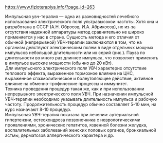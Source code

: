 https://www.fizioterapiya.info/?page_id=263

Импульсная увч-терапия — одна из разновидностей лечебного использования электрического поля ультравысокои частоты. Хотя она и разработана в СССР (А.Н. Обросов, И.А. Абрикосов), но из-за отсутствия надежной аппаратуры метод сравнительно не широко применяется у нас в стране. Сущность метода и его отличия от обычной (непрерывной) УВЧ-терапии заключаются в том, что на организм действуют электрическим полем в виде отдельных мощных импульсов небольшой длительности или их серий (рис.). Пауза по длительности во много раз длиннее импульса, что позволяет применять в импульсе высокие мощности (обычно до 20 кВт).  
Для импульсного электрического поля УВЧ характерно отсутствие теплового эффекта, выраженное тормозное влияние на ЦНС, выраженное спазмолитическое и болеутоляющее действие, активное влияние на обменно-трофические процессы и иммунитет.  
Техника проведения процедур такая же, как и при использовании непрерывного электрического поля УВЧ. При назначении импульсной УВЧ-терапии необходимо указывать длительность импульса и рабочую частоту. Продолжительность процедур обычно составляет 5-10 мин, на курс назначают 8-10 процедур.  
Импульсная УВЧ-терапия показана при лечении: артериальной гипертензии, остеохондроза позвоночника с неврологическими проявлениями, хронических гепатитов, язвенной болезни желудка, воспалительных заболеваний женских половых органов, бронхиальной астмы, дерматозов аллергического характера и др.
